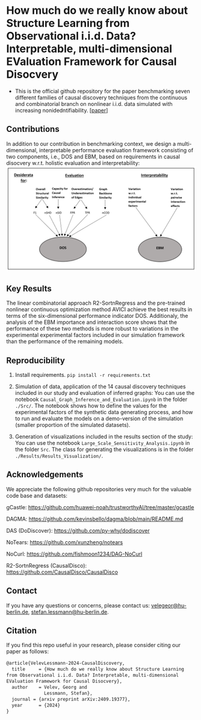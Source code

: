 # How much do we really know about Structure Learning from Observational i.i.d. Data? Interpretable, multi-dimensional EValuation Framework for Causal Disocvery

* This is the official github repository for the paper benchmarking seven different families of causal discovery techniques from the continuous and combinatorial branch on nonlinear i.i.d. data simulated with increasing nonidedntifiability. [[paper](https://arxiv.org/abs/2409.19377)]

## **Contributions**
In addition to our contribution in benchmarking context, we design a multi-dimensional, interpretable performance evaluation framework consisting of two components, i.e., DOS and EBM, based on requirements in causal disocvery w.r.t. holistic evaluation and interpretability:  <br>
![Alt text](Results_Visualization/Images/DOS_Int.PNG)


## **Key Results**
The linear combinatorial approach R2-SortnRegress and the pre-trained nonlinear continuous optimization method AVICI achieve the best results in terms of the six-dimensional performance indicator DOS. Additionaly, the analysis of the EBM importance and interaction score shows that the performance of these two methods is more robust to variations in the experimental experimental factors included in our simulation framework than the performance of the remaining models.

## **Reproducibility**
1. Install requirements. ```pip install -r requirements.txt```

2. Simulation of data, application of the 14 causal discovery techniques included in our study and evaluation of inferred graphs: You can use the notebook ```Causal_Graph_Inference_and_Evaluation.ipynb``` in the folder  ```./Src/```. The notebook shows how to define the values for the experimental factors of the synthetic data generating process, and how to run and evaluate the models on a demo-version of the simulation (smaller proportion of the simulated datasets).

3. Generation of visualizations included in the results section of the study:
You can use the notebook ```Large_Scale_Sensitivity_Analysis.ipynb``` in the folder  ```Src```. The class for generating the visualizations is in the folder  ```./Results/Results_Visualization/```.


## **Acknowledgements**

We appreciate the following github repositories very much for the valuable code base and datasets:

gCastle: https://github.com/huawei-noah/trustworthyAI/tree/master/gcastle

DAGMA: https://github.com/kevinsbello/dagma/blob/main/README.md

DAS (DoDiscover): https://github.com/py-why/dodiscover

NoTears: https://github.com/xunzheng/notears

NoCurl: https://github.com/fishmoon1234/DAG-NoCurl

R2-SortnRegress (CausalDisco): https://github.com/CausalDisco/CausalDisco


## **Contact**

If you have any questions or concerns, please contact us: velegeor@hu-berlin.de, stefan.lessmann@hu-berlin.de. 

## **Citation**

If you find this repo useful in your research, please consider citing our paper as follows:

```
@article{VelevLessmann-2024-CausalDiscovery,
  title     = {How much do we really know about Structure Learning from Observational i.i.d. Data? Interpretable, multi-dimensional EValuation Framework for Causal Disocvery},
  author    = Velev, Georg and
              Lessmann, Stefan},
  journal = {arxiv preprint arXiv:2409.19377},
  year      = {2024}
}
```

